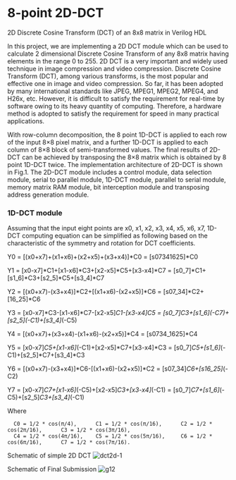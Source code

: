 # 8-point 2D-DCT

2D Discrete Cosine Transform (DCT) of an 8x8 matrix in Verilog HDL

In this project, we are implementing a 2D DCT module which can be used to calculate 2 dimensional Discrete Cosine Transform of any 8x8 matrix having elements in the range 0 to 255. 2D DCT is a very important and widely used technique in image compression and video compression. 
Discrete Cosine Transform (DCT), among various transforms, is the most popular and effective one in image and video compression. So far, it has been adopted by many international standards like JPEG, MPEG1, MPEG2, MPEG4, and H26x, etc. However, it is difficult to satisfy the requirement for real-time by software owing to its heavy quantity of computing. Therefore, a hardware method is adopted to satisfy the requirement for speed in many practical applications.

With row-column decomposition, the 8 point 1D-DCT is applied to each row of the input 8×8 pixel matrix, and a further 1D-DCT is applied to each column of 8×8 block of semi-transformed values. The final results of 2D-DCT can be achieved by transposing the 8×8 matrix which is obtained by 8 point 1D-DCT twice. The implementation architecture of 2D-DCT is shown in Fig.1. The 2D-DCT module includes a control module, data selection module, serial to parallel module, 1D-DCT module, parallel to serial module, memory matrix RAM module, bit interception module and transposing address generation module.

### 1D-DCT module
Assuming that the input eight points are x0, x1, x2, x3, x4, x5, x6, x7, 1D-DCT computing equation can be simplified as following based on the characteristic of the symmetry and rotation for DCT coefficients.
  
  
  Y0 = [(x0+x7)+(x1+x6)+(x2+x5)+(x3+x4)]*C0 = [s07341625]*C0
  
  Y1 = [x0-x7]*C1+[x1-x6]*C3+[x2-x5]*C5+[x3-x4]*C7 = [s0_7]*C1+[s1_6]*C3+[s2_5]*C5+[s3_4]*C7
  
  Y2 = [(x0+x7)-(x3+x4)]*C2+[(x1+x6)-(x2+x5)]*C6 = [s07_34]*C2+[16_25]*C6
  
  Y3 = [x0-x7]*C3-[x1-x6]*C7-[x2-x5]*C1-[x3-x4]*C5 = [s0_7]*C3+[s1_6]*(-C7)+[s2_5]*(-C1)+[s3_4]*(-C5)
 
  Y4 = [(x0+x7)+(x3+x4)-(x1+x6)-(x2+x5)]*C4 = [s0734_1625]*C4
  
  Y5 = [x0-x7]*C5+[x1-x6]*(-C1)+[x2-x5]*C7+[x3-x4]*C3 = [s0_7]*C5+[s1_6]*(-C1)+[s2_5]*C7+[s3_4]*C3
  
  Y6 = [(x0+x7)-(x3+x4)]*C6-[(x1+x6)-(x2+x5)]*C2 = [s07_34]*C6+[s16_25]*(-C2)
  
  Y7 = [x0-x7]*C7+[x1-x6]*(-C5)+[x2-x5]*C3+[x3-x4]*(-C1) = [s0_7]*C7+[s1_6]*(-C5)+[s2_5]*C3+[s3_4]*(-C1)
 
 
Where 

      C0 = 1/2 * cos(π/4),      C1 = 1/2 * cos(π/16),      C2 = 1/2 * cos(2π/16),      C3 = 1/2 * cos(3π/16),
      C4 = 1/2 * cos(4π/16),    C5 = 1/2 * cos(5π/16),     C6 = 1/2 * cos(6π/16),      C7 = 1/2 * cos(7π/16).

Schematic of simple 2D DCT
![dct2d-1](https://user-images.githubusercontent.com/76876019/147546544-ac29a490-ac3d-439b-85fd-382b483ef437.jpg)


Schematic of Final Submission
![g12](https://user-images.githubusercontent.com/76876019/147553070-bbfa9ce5-aa41-44e6-9e26-1c77ace4c397.png)
